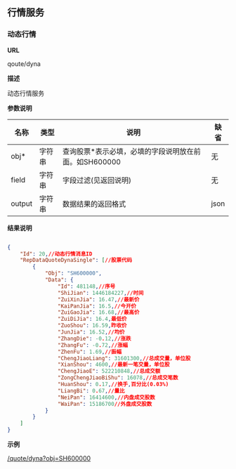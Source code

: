 
## 行情服务

### 动态行情

**URL**

qoute/dyna

**描述**

动态行情服务

**参数说明**

|名称|类型|说明|缺省|
| -------- | -------- | -------- | -------- |
|obj\*|字符串|查询股票\*表示必填，必填的字段说明放在前面。如SH600000|无|
|field|字符串|字段过滤(见返回说明)|无|
|output|字符串|数据结果的返回格式|json|

**结果说明**

```json

{
    "Id": 20,//动态行情消息ID
    "RepDataQuoteDynaSingle": [//股票代码
        {
            "Obj": "SH600000",
            "Data": {
                "Id": 481148,//序号
                "ShiJian": 1446184227,//时间
                "ZuiXinJia": 16.47,//最新价
                "KaiPanJia": 16.5,//今开价
                "ZuiGaoJia": 16.68,//最高价
                "ZuiDiJia": 16.4,最低价
                "ZuoShou": 16.59,昨收价
                "JunJia": 16.52,//均价
                "ZhangDie": -0.12,//涨跌
                "ZhangFu": -0.72,//涨幅
                "ZhenFu": 1.69,//振幅
                "ChengJiaoLiang": 31601300,//总成交量，单位股
                "XianShou": 4600,//最新一笔交量，单位股
                "ChengJiaoE": 522210848,//总成交额
                "ZongChengJiaoBiShu": 16078,//总成交笔数
                "HuanShou": 0.17,//换手,百分比(0.03%)
                "LiangBi": 0.67,//量比
                "NeiPan": 16414600,//内盘成交股数
                "WaiPan": 15186700//外盘成交股数
            }
        }
    ]
}

```

**示例**

[/quote/dyna?obj=SH600000]($APIHOST$/quote/dyna?obj=SH600000)
